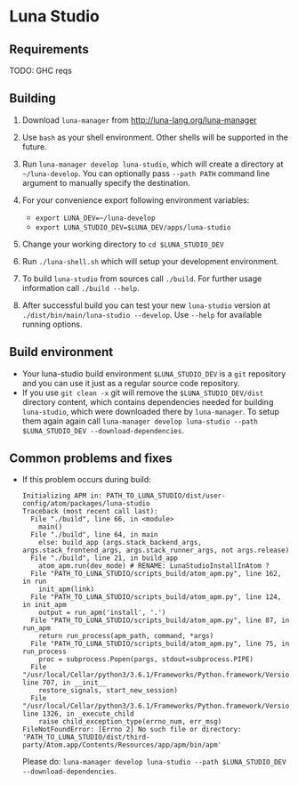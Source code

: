 # Luna Studio

## Requirements

TODO: GHC reqs

## Building
  1. Download `luna-manager` from http://luna-lang.org/luna-manager
  2. Use `bash` as your shell environment. Other shells will be supported in the future.
  3. Run `luna-manager develop luna-studio`, which will create a directory at `~/luna-develop`. You can optionally pass `--path PATH` command line argument to manually specify the destination.  
  4. For your convenience export following environment variables:
     * `export LUNA_DEV=~/luna-develop`
     * `export LUNA_STUDIO_DEV=$LUNA_DEV/apps/luna-studio`
  
  5. Change your working directory to `cd $LUNA_STUDIO_DEV`
  6. Run `./luna-shell.sh` which will setup your development environment.
  7. To build `luna-studio` from sources call `./build`. For further usage information call `./build --help`.
  8. After successful build you can test your new `luna-studio` version at `./dist/bin/main/luna-studio --develop`. Use `--help` for available running options.

## Build environment
  * Your luna-studio build environment `$LUNA_STUDIO_DEV` is a `git` repository and you can use it just as a regular source code repository.
  * If you use `git clean -x` git will remove the `$LUNA_STUDIO_DEV/dist` directory content, which contains dependencies needed for building `luna-studio`, which were downloaded there by `luna-manager`. To setup them again again call `luna-manager develop luna-studio --path $LUNA_STUDIO_DEV --download-dependencies`.
  
## Common problems and fixes
  * If this problem occurs during build:
    ```text
    Initializing APM in: PATH_TO_LUNA_STUDIO/dist/user-config/atom/packages/luna-studio
    Traceback (most recent call last):
      File "./build", line 66, in <module>
        main()
      File "./build", line 64, in main
        else: build_app (args.stack_backend_args, args.stack_frontend_args, args.stack_runner_args, not args.release)
      File "./build", line 21, in build_app
        atom_apm.run(dev_mode) # RENAME: LunaStudioInstallInAtom ?
      File "PATH_TO_LUNA_STUDIO/scripts_build/atom_apm.py", line 162, in run
        init_apm(link)
      File "PATH_TO_LUNA_STUDIO/scripts_build/atom_apm.py", line 124, in init_apm
        output = run_apm('install', '.')
      File "PATH_TO_LUNA_STUDIO/scripts_build/atom_apm.py", line 87, in run_apm
        return run_process(apm_path, command, *args)
      File "PATH_TO_LUNA_STUDIO/scripts_build/atom_apm.py", line 75, in run_process
        proc = subprocess.Popen(pargs, stdout=subprocess.PIPE)
      File "/usr/local/Cellar/python3/3.6.1/Frameworks/Python.framework/Versions/3.6/lib/python3.6/subprocess.py", line 707, in __init__
        restore_signals, start_new_session)
      File "/usr/local/Cellar/python3/3.6.1/Frameworks/Python.framework/Versions/3.6/lib/python3.6/subprocess.py", line 1326, in _execute_child
        raise child_exception_type(errno_num, err_msg)
    FileNotFoundError: [Errno 2] No such file or directory: 'PATH_TO_LUNA_STUDIO/dist/third-party/Atom.app/Contents/Resources/app/apm/bin/apm'
    ```
    Please do: `luna-manager develop luna-studio --path $LUNA_STUDIO_DEV --download-dependencies`.
